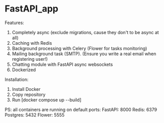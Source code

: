 # FastAPI_app
Features:
1) Completely async (exclude migrations, cause they don't to be async at all)
2) Caching with Redis
3) Background processing with Celery (Flower for tasks monitoring)
4) Mailing background task (SMTP). (Ensure you write a real email when registering user!)
5) Chatting module with FastAPI async websockets
6) Dockerized

Installation:
1) Install Docker
2) Copy repository
3) Run [docker compose up --build]

PS: all containers are running on default ports: 
      FastAPI: 8000
      Redis: 6379
      Postgres: 5432
      Flower: 5555
